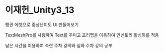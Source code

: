 # 이재헌_Unity3_13

펭귄 에셋으로 중상난이도 UI 만들어보기

TextMeshPro를 사용하여 Text를 꾸미고 프리펩을 이용하여 인벤토리 활성화를 적용

남은 시간을 이용하여 숙련 주차 강의와 심화 주차 강의 공부
